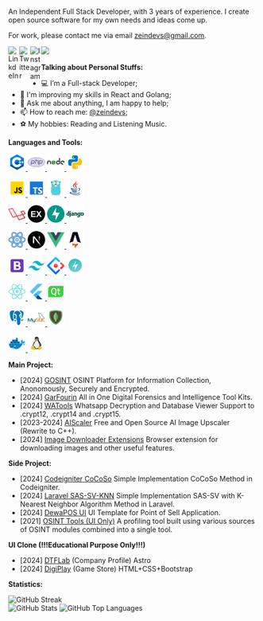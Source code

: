 An Independent Full Stack Developer, with 3 years of experience. I create open source software for my own needs and ideas come up.

For work, please contact me via email [zeindevs@gmail.com](mailto:zeindevs@gmail.com).

<a href="https://www.linkedin.com/in/zeindevs/" title="LinkdeIn" target="_blank">
  <img align="left" alt="LinkdeIn" width="22px" src="https://cdn.simpleicons.org/linkedin" />
<!--   <img align="left" alt="LinkdeIn" src="https://img.shields.io/badge/LinkedIn-@zeindevs?style=flat&color=blue&logo=linkedin" style="vertical-align:top; margin:4px" /> -->
</a>
<a href="https://x.com/zeindevs" title="Twitter" target="_blank">
  <img align="left" alt="Twitter" width="22px" src="https://cdn.simpleicons.org/x" />
<!--   <img align="left" alt="Twitter" src="https://img.shields.io/badge/Twitter-@zeindevs?style=flat&color=blue&logo=x" style="vertical-align:top; margin:4px" /> -->
</a>
<!-- <a href="https://github.com/zeindevs" title="GitHub" target="_blank">
  <img align="left" alt="GitHub" width="22px" src="https://cdn.simpleicons.org/github" />
  <img align="left" alt="GitHub" src="https://img.shields.io/badge/GitHub-@zeindevs?style=flat&color=blue&logo=github" style="vertical-align:top; margin:4px" />
</a> -->
<!-- <a href="https://youtube.com/zeindevs" title="YouTube" target="_blank">
  <img align="left" alt="YouTube" width="22px" src="https://cdn.simpleicons.org/youtube" />
  <img align="left" alt="Youtube" src="https://img.shields.io/badge/Yotube-@zeindevs?style=flat&color=blue&logo=youtube" style="vertical-align:top; margin:4px" />
</a> -->
<a href="https://www.instagram.com/zeindevs/" title="Instagram" target="_blank">
  <img align="left" alt="Instagram" width="22px" src="https://cdn.simpleicons.org/instagram" />
<!--   <img align="left" alt="Instagram" src="https://img.shields.io/badge/Instagram-@zeindevs?style=flat&color=blue&logo=instagram" style="vertical-align:top; margin:4px" /> -->
</a>
<!-- <a href="https://www.zeindevs.com/" title="Website" target="_blank">
  <img align="left" alt="Website" width="22px" src="https://cdn.jsdelivr.net/npm/simple-icons@3.11.0/icons/dailymotion.svg" />
  <img align="left" alt="Website" width="22px" src="./images/logo.png" />
</a> -->

<!-- ![](https://visitor-badge.glitch.me/badge?page_id=zeindevs) -->
<img src="https://komarev.com/ghpvc/?username=zeindevs&color=blue&style=liquid" />

<!-- <a href="https://www.zeindevs.com/" title="Website" target="_blank">
  <img align="right" alt="GIF" src="./images/other/coding.gif?raw=true" width="500" height="330" />
</a> -->

**Talking about Personal Stuffs:**

- 💻 I’m a Full-stack Developer;
- 🌱 I'm improving my skills in React and Golang;
- 💬 Ask me about anything, I am happy to help;
- 📫 How to reach me: [@zeindevs](https://www.linkedin.com/in/zeindevs/);
- ⚽ My hobbies: Reading and Listening Music.

**Languages and Tools:**

<p>
  <!-- <a href="https://www.cprogramming.com/" title="C" target="_blank">
    <code><img alt="C" width="35" height="35" src="./images/technologies/c.jpg"></code>
  </a> -->
  <a href="https://www.cprogramming.com/" title="C++" target="_blank">
    <code><img alt="C++" width="35" height="35" src="./images/technologies/cpp.jpg"></code>
  </a>
  <a href="https://www.php.net/" title="PHP" target="_blank">
    <code><img alt="PHP" width="35" height="35" src="./images/technologies/php.jpg"></code>
  </a>
  <a href="https://nodejs.org/" title="Node.js" target="_blank">
    <code><img alt="Node.js" width="35" height="35" src="./images/technologies/nodejs.jpg"></code>
  </a>
  <a href="https://www.python.org/" title="Python" target="_blank">
    <code><img alt="Python" width="35" height="35" src="./images/technologies/python.jpg"></code>
  </a>
</p>
<p>
  <a href="https://www.javascript.com/" title="Javascript" target="_blank">
    <code><img alt="Javascript" width="35" height="35" src="./images/technologies/javascript.jpg"></code>
  </a>
  <a href="https://www.typescriptlang.org/" title="Typescript" target="_blank">
    <code><img alt="Typescript" width="35" height="35" src="./images/technologies/typescript.jpg"></code>
  </a>
  <a href="https://go.dev/doc/articles/wiki/" title="Golang" target="_blank">
    <code><img alt="Golang" width="35" height="35" src="./images/technologies/golang.jpg"></code>
  </a>
  <a href="https://www.java.com/en/" title="Java" target="_blank">
    <code><img alt="java" width="35" height="35" src="./images/technologies/java.jpg"></code>
  </a>
  <!-- <a href="https://hibernate.org/" title="Hibernate" target="_blank">
    <code><img alt="Hibernate" width="35" height="35" src="./images/technologies/hibernate.jpg"></code>
  </a> -->
</p>
<p>
  <a href="https://laravel.com/" title="Laravel" target="_blank">
    <code><img alt="Laravel" width="35" height="35" src="./images/technologies/laravel.jpg"></code>
  </a>
  <a href="https://expressjs.com/" title="Express.js" target="_blank">
    <code><img alt="Express.js" width="35" height="35" src="./images/technologies/expressjs.jpg"></code>
  </a>
  <a href="https://fastapi.tiangolo.com/" title="FastAPI" target="_blank">
    <code><img alt="FastAPI" width="35" height="35" src="./images/technologies/fastapi.jpg"></code>
  </a>
  <!-- <a href="https://spring.io/" title="Spring" target="_blank">
    <code><img alt="Spring" width="35" height="35" src="./images/technologies/spring.jpg"></code>
  </a> -->
  <a href="https://www.djangoproject.com/" title="Django" target="_blank">
    <code><img alt="Django" width="35" height="35" src="./images/technologies/django.jpg"></code>
  </a>
</p>
<p>
  <a href="https://react.dev/" title="React" target="_blank">
    <code><img alt="React" width="35" height="35" src="./images/technologies/react.jpg"></code>
  </a>
  <a href="https://nextjs.org/" title="Next.js" target="_blank">
    <code><img alt="Next.js" width="35" height="35" src="./images/technologies/nextjs.jpg"></code>
  </a>
  <a href="https://vuejs.org/" title="Vue" target="_blank">
    <code><img alt="Vue" width="35" height="35" src="./images/technologies/vue.jpg"></code>
  </a>
  <a href="https://astro.build/" title="Astroo.js" target="_blank">
    <code><img alt="Astro.js" width="35" height="35" src="./images/technologies/astro.jpg"></code>
  </a>
</p>
<p>
  <a href="https://getbootstrap.com/" title="Bootstrap CSS" target="_blank">
    <code><img alt="Bootstrap CSS" width="35" height="35" src="./images/technologies/bootstrap.jpg"></code>
  </a>
  <a href="https://tailwindcss.com/" title="Tailwindcss" target="_blank">
    <code><img alt="Tailwindcss" width="35" height="35" src="./images/technologies/tailwindcss.jpg"></code>
  </a>
  <a href="https://ant.design/" title="Ant Design" target="_blank">
    <code><img alt="Ant Design" width="35" height="35" src="./images/technologies/antdesign.jpg"></code>
  </a>
  <a href="https://chakra-ui.com/" title="Chakra UI" target="_blank">
    <code><img alt="Chakra UI" width="35" height="35" src="./images/technologies/chakraui.jpg"></code>
  </a>
</p>
<p>
  <a href="https://reactnative.com/" title="React Native" target="_blank">
    <code><img alt="React Native" width="35" height="35" src="./images/technologies/reactnative.jpg"></code>
  </a>
  <a href="https://www.flutter.dev/" title="Flutter" target="_blank">
    <code><img alt="Flutter" width="35" height="35" src="./images/technologies/flutter.jpg"></code>
  </a>
  <a href="https://www.qt.io/" title="Qt" target="_blank">
    <code><img alt="Qt" width="35" height="35" src="./images/technologies/qt.jpg"></code>
  </a>
  <!-- <a href="https://openjfx.io/" title="JavaFX" target="_blank">
    <code><img alt="JavaFX" width="35" height="35" src="./images/technologies/javafx.jpg"></code>
  </a> -->
</p>
<p>
  <a href="https://www.postgresql.org/" title="Postgresql" target="_blank">
    <code><img alt="Postgresql" width="35" height="35" src="./images/technologies/postgresql.jpg"></code>
  </a>
  <a href="https://www.mysql.com/" title="MySQL" target="_blank">
    <code><img alt="MySQL" width="35" height="35" src="./images/technologies/mysql.jpg"></code>
  </a>
  <a href="https://www.mongodb.com/" title="MongoDB" target="_blank">
    <code><img alt="MongoDB" width="35" height="35" src="./images/technologies/mongodb.jpg"></code>
  </a>
</p>
<p>
  <a href="https://www.docker.com/" title="Docker" target="_blank">
    <code><img alt="Docker" width="35" height="35" src="./images/technologies/docker.jpg"></code>
  </a>
  <a href="https://www.linux.org/" title="Linux" target="_blank">
    <code><img alt="Linux" width="35" height="35" src="./images/technologies/linux.jpg"></code>
  </a>
  <!-- <a href="https://kubernetes.io/" title="Kubernetes" target="_blank">
    <code><img alt="Kubernetes" width="35" height="35" src="./images/technologies/kubernetes.jpg"></code>
  </a> -->
</p>

**Main Project:**

- [2024] [GOSINT]() OSINT Platform for Information Collection, Anonomously, Securely and Encrypted.
- [2024] [GarFourin]() All in One Digital Forensics and Intelligence Tool Kits.
- [2024] [WATools]() Whatsapp Decryption and Database Viewer Support to .crypt12, .crypt14 and .crypt15.
- [2023-2024] [AIScaler](https://github.com/AIScaler/AIScaler) Free and Open Source AI Image Upscaler (Rewrite to C++).
- [2024] [Image Downloader Extensions](https://github.com/zeindevs/imagedl-extensions) Browser extension for downloading images and other useful features.
<!-- - [2024] [AnimAPI](https://github.com/zeindevs/animapi) NPM package that can be used to scraping data from anime websites. -->

**Side Project:**

- [2024] [Codeigniter CoCoSo](https://ci-cocoso.vercel.app) Simple Implementation CoCoSo Method in Codeigniter.
- [2024] [Laravel SAS-SV-KNN](https://github.com/zeindevs/laravel-sas-sv-knn) Simple Implementation SAS-SV with K-Nearest Neighbor Algorithm Method in Laravel.
- [2024] [DewaPOS UI](https://github.com/zeindevs/ui-dewapos) UI Template for Point of Sell Application.
- [2021] [OSINT Tools (UI Only)](https://github.com/zeindevs/ui-osint-tools) A profiling tool built using various sources of OSINT modules combined into a single tool.

**UI Clone (!!!Educational Purpose Only!!!)**

- [2024] [DTFLab](https://astro-dtflab.netlify.app/) (Company Profile) Astro
- [2024] [DigiPlay](https://uiclone-digiplay.netlify.app/) (Game Store) HTML+CSS+Bootstrap
<!-- - [2024] [Otakudesu](https://uiclone-otakudesu.netlify.app/) React+Tailwindcss -->

**Statistics:**

<div>
  <img src="https://streak-stats.demolab.com?user=zeindevs&theme=gotham&hide_border=true" alt="GitHub Streak" />
  <div>
    <img src="https://github-readme-stats.vercel.app/api?username=zeindevs&show_icons=true&theme=gotham&count_private=true&layout=compact&hide_border=true" alt="GitHub Stats" />
    <img src="https://github-readme-stats.vercel.app/api/top-langs/?username=zeindevs&theme=gotham&show_icons=true&include_all_commits=true&count_private=true&layout=compact&hide_border=true" alt="GitHub Top Languages" />
  </div>
</div>

<!---
zeindevs/zeindevs is a ✨ special ✨ repository because its `README.md` (this file) appears on your GitHub profile.
You can click the Preview link to take a look at your changes.
--->
